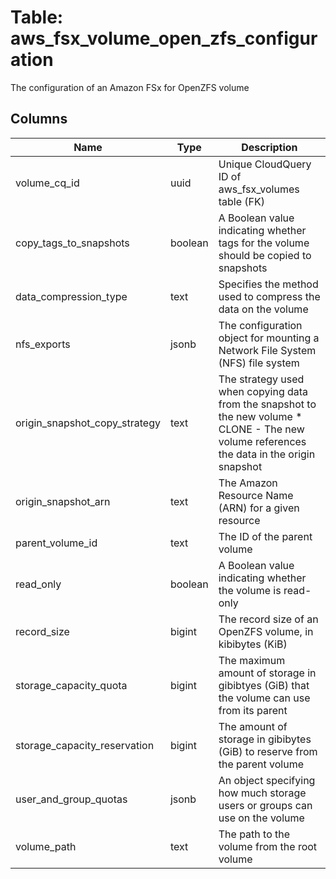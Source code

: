 
# Table: aws_fsx_volume_open_zfs_configuration
The configuration of an Amazon FSx for OpenZFS volume
## Columns
| Name        | Type           | Description  |
| ------------- | ------------- | -----  |
|volume_cq_id|uuid|Unique CloudQuery ID of aws_fsx_volumes table (FK)|
|copy_tags_to_snapshots|boolean|A Boolean value indicating whether tags for the volume should be copied to snapshots|
|data_compression_type|text|Specifies the method used to compress the data on the volume|
|nfs_exports|jsonb|The configuration object for mounting a Network File System (NFS) file system|
|origin_snapshot_copy_strategy|text|The strategy used when copying data from the snapshot to the new volume  * CLONE - The new volume references the data in the origin snapshot|
|origin_snapshot_arn|text|The Amazon Resource Name (ARN) for a given resource|
|parent_volume_id|text|The ID of the parent volume|
|read_only|boolean|A Boolean value indicating whether the volume is read-only|
|record_size|bigint|The record size of an OpenZFS volume, in kibibytes (KiB)|
|storage_capacity_quota|bigint|The maximum amount of storage in gibibtyes (GiB) that the volume can use from its parent|
|storage_capacity_reservation|bigint|The amount of storage in gibibytes (GiB) to reserve from the parent volume|
|user_and_group_quotas|jsonb|An object specifying how much storage users or groups can use on the volume|
|volume_path|text|The path to the volume from the root volume|
